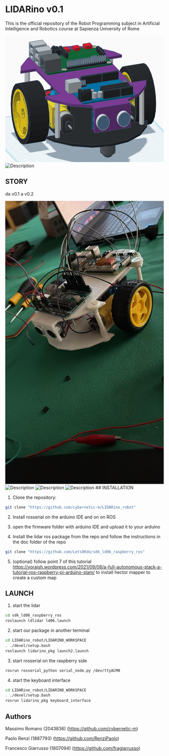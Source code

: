 # LIDARino v0.1
This is the official repository of the Robot Programming subject in Artificial Intelligence and Robotics course at Sapienza University of Rome



<img src="./images/image_1.png" alt="Description" width="600" height = "400" />


<img src="./gifs/RP3v3.gif" alt="Description"  width="600" height = "1000" />


## STORY

da v0.1 a v0.2




<img src="./images/lidarinov01.jpeg" alt="Description"  />
<img src="./gifs/rplidarino1.gif" alt="Description"   />
<img src="./gifs/rplidarino2.gif" alt="Description"  />
<img src="./gifs/rplidarino3.gif" alt="Description"  />
## INSTALLATION 

1. Clone the repository:  
 ```sh 
 git clone "https://github.com/cybernetic-m/LIDARino_robot"
 ```
2. Install rosserial on the arduino IDE and on on ROS

3. open the firmware folder with arduino IDE and upload it to your arduino

4. Install the lidar ros package from the repo and follow the instructions in the doc folder of the repo
 ```sh 
 git clone "https://github.com/LetsOKdo/sdk_ld06_raspberry_ros"
 ```

5. (optional) follow point 7 of this tutorial https://yoraish.wordpress.com/2021/09/08/a-full-autonomous-stack-a-tutorial-ros-raspberry-pi-arduino-slam/ to install hector mapper to create a custom map

## LAUNCH

1. start the lidar 
 ```sh 
 cd sdk_ld06_raspberry_ros
 roslaunch ldlidar ld06.launch 
 ```

2. start our package in another terminal

 ```sh 
 cd LIDARino_robot/LIDARINO_WORKSPACE
 . ./devel/setup.bash
 roslaunch lidarino_pkg launch2.launch
 ```

3. start rosserial on the raspberry side

 ```sh 
 rosrun rosserial_python serial_node.py /dev/ttyACM0
 ```

4. start the keyboard interface 

 ```sh 
 cd LIDARino_robot/LIDARINO_WORKSPACE
 . ./devel/setup.bash
 rosrun lidarino_pkg keyboard_interface
 ```


 ## Authors
Massimo Romano (2043836) (https://github.com/cybernetic-m) 

Paolo Renzi (1887793) (https://github.com/RenziPaolo)

Francesco Giarrusso (1807094) (https://github.com/fragiarrusso)
